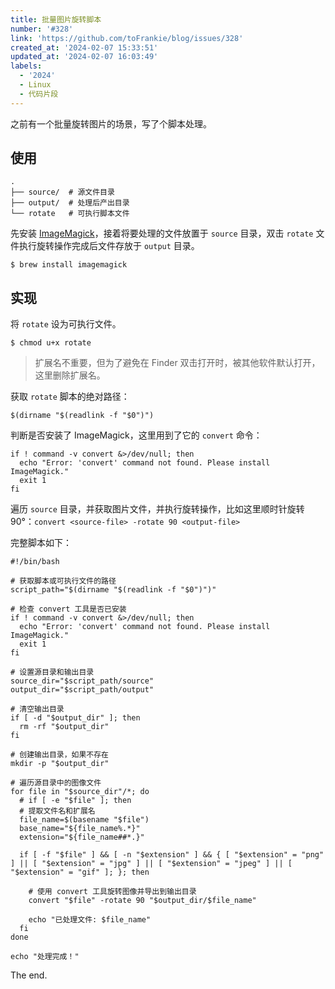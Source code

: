 ```yaml
---
title: 批量图片旋转脚本
number: '#328'
link: 'https://github.com/toFrankie/blog/issues/328'
created_at: '2024-02-07 15:33:51'
updated_at: '2024-02-07 16:03:49'
labels:
  - '2024'
  - Linux
  - 代码片段
---
```

之前有一个批量旋转图片的场景，写了个脚本处理。

## 使用

```
.
├── source/  # 源文件目录
├── output/  # 处理后产出目录
└── rotate   # 可执行脚本文件
```

先安装 [ImageMagick](https://imagemagick.org/script/command-line-processing.php)，接着将要处理的文件放置于 `source` 目录，双击 `rotate` 文件执行旋转操作完成后文件存放于 `output` 目录。

```shell
$ brew install imagemagick
```

## 实现

将 `rotate` 设为可执行文件。

```shell
$ chmod u+x rotate
```

> 扩展名不重要，但为了避免在 Finder 双击打开时，被其他软件默认打开，这里删除扩展名。

获取 `rotate` 脚本的绝对路径：

```shell
$(dirname "$(readlink -f "$0")")
```

判断是否安装了 ImageMagick，这里用到了它的 `convert` 命令：

```shell
if ! command -v convert &>/dev/null; then
  echo "Error: 'convert' command not found. Please install ImageMagick."
  exit 1
fi
```

遍历 `source` 目录，并获取图片文件，并执行旋转操作，比如这里顺时针旋转 90°：`convert <source-file> -rotate 90 <output-file>`

完整脚本如下：

```shell
#!/bin/bash

# 获取脚本或可执行文件的路径
script_path="$(dirname "$(readlink -f "$0")")"

# 检查 convert 工具是否已安装
if ! command -v convert &>/dev/null; then
  echo "Error: 'convert' command not found. Please install ImageMagick."
  exit 1
fi

# 设置源目录和输出目录
source_dir="$script_path/source"
output_dir="$script_path/output"

# 清空输出目录
if [ -d "$output_dir" ]; then
  rm -rf "$output_dir"
fi

# 创建输出目录，如果不存在
mkdir -p "$output_dir"

# 遍历源目录中的图像文件
for file in "$source_dir"/*; do
  # if [ -e "$file" ]; then
  # 提取文件名和扩展名
  file_name=$(basename "$file")
  base_name="${file_name%.*}"
  extension="${file_name##*.}"

  if [ -f "$file" ] && [ -n "$extension" ] && { [ "$extension" = "png" ] || [ "$extension" = "jpg" ] || [ "$extension" = "jpeg" ] || [ "$extension" = "gif" ]; }; then

    # 使用 convert 工具旋转图像并导出到输出目录
    convert "$file" -rotate 90 "$output_dir/$file_name"

    echo "已处理文件: $file_name"
  fi
done

echo "处理完成！"
```

The end.
